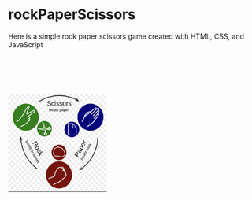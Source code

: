 # rockPaperScissors
Here is a simple rock paper scissors game created with HTML, CSS, and JavaScript

<br/><img src="rockPaperScissor.jpg" style="width: 200px; height: 200px; margin-top: 60px"><img>
